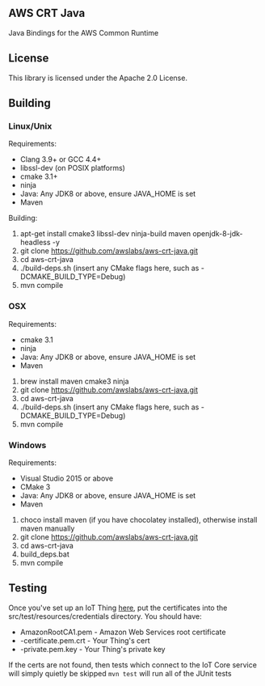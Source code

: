 ## AWS CRT Java

Java Bindings for the AWS Common Runtime

## License

This library is licensed under the Apache 2.0 License.

## Building

### Linux/Unix
Requirements: 
* Clang 3.9+ or GCC 4.4+
* libssl-dev (on POSIX platforms)
* cmake 3.1+
* ninja
* Java: Any JDK8 or above, ensure JAVA_HOME is set
* Maven

Building:
1) apt-get install cmake3 libssl-dev ninja-build maven openjdk-8-jdk-headless -y
2) git clone https://github.com/awslabs/aws-crt-java.git
3) cd aws-crt-java
4) ./build-deps.sh (insert any CMake flags here, such as -DCMAKE_BUILD_TYPE=Debug)
5) mvn compile

### OSX
Requirements:
* cmake 3.1
* ninja
* Java: Any JDK8 or above, ensure JAVA_HOME is set
* Maven
1) brew install maven cmake3 ninja
2) git clone https://github.com/awslabs/aws-crt-java.git
3) cd aws-crt-java
4) ./build-deps.sh (insert any CMake flags here, such as -DCMAKE_BUILD_TYPE=Debug)
5) mvn compile

### Windows
Requirements:
* Visual Studio 2015 or above
* CMake 3
* Java: Any JDK8 or above, ensure JAVA_HOME is set
* Maven
1) choco install maven (if you have chocolatey installed), otherwise install maven manually
2) git clone https://github.com/awslabs/aws-crt-java.git
3) cd aws-crt-java
4) build_deps.bat
5) mvn compile

## Testing
Once you've set up an IoT Thing [here](https://console.aws.amazon.com/iot), put the certificates into the 
src/test/resources/credentials directory. You should have:
* AmazonRootCA1.pem - Amazon Web Services root certificate
* <thingid>-certificate.pem.crt - Your Thing's cert
* <thingid>-private.pem.key - Your Thing's private key

If the certs are not found, then tests which connect to the IoT Core service will simply quietly be skipped
```mvn test``` will run all of the JUnit tests
